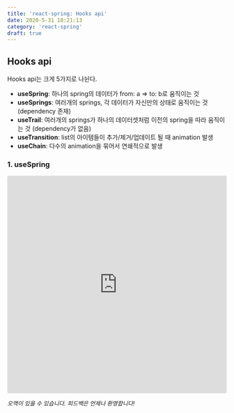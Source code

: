 ```yaml
---
title: 'react-spring: Hooks api'
date: 2020-5-31 18:21:13
category: 'react-spring'
draft: true
---
```


## Hooks api

Hooks api는 크게 5가지로 나뉜다.

- **useSpring**: 하나의 spring의 데이터가 from: a => to: b로 움직이는 것
- **useSprings**: 여러개의 springs, 각 데이터가 자신만의 상태로 움직이는 것 (dependency 존재)
- **useTrail**: 여러개의 springs가 하나의 데이터셋처럼 이전의 spring을 따라 움직이는 것 (dependency가 없음)
- **useTransition**: list의 아이템들이 추가/제거/업데이트 될 때 animation 발생
- **useChain**: 다수의 animation을 묶어서 연쇄적으로 발생

### 1. useSpring

<iframe
     src="https://codesandbox.io/embed/q3ypxr5yp4?fontsize=14&hidenavigation=1&theme=dark"
     style="width:100%; height:500px; border:0; border-radius: 4px; overflow:hidden;"
     title="basic useTransition masonry grid"
     allow="accelerometer; ambient-light-sensor; camera; encrypted-media; geolocation; gyroscope; hid; microphone; midi; payment; usb; vr; xr-spatial-tracking"
     sandbox="allow-autoplay allow-forms allow-modals allow-popups allow-presentation allow-same-origin allow-scripts"
></iframe>

<br>

<p style="font-size: 13px; font-style: italic">오역이 있을 수 있습니다. 피드백은 언제나 환영합니다!</p>
